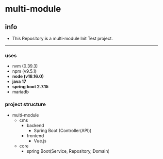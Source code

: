 # multi-module

## info 
- This Repository is a multi-module Init Test project.

<hr/>

### uses
- nvm (0.39.3)
- npm (v9.5.1)
- <b>node (v18.16.0)</b>
- <b>java 17</b>
- <b>spring boot 2.7.15</b>
- mariadb 


### project structure
- multi-module
    - cms
        - backend
          - Spring Boot (Controller(API))
        - frontend
          - Vue.js
    - core
        - spring Boot(Service, Repository, Domain)